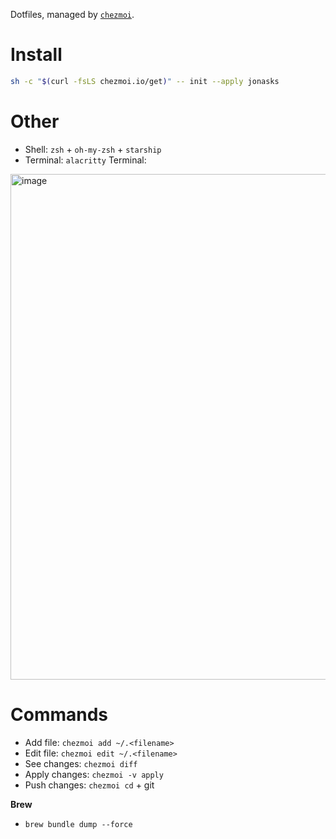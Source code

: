 Dotfiles, managed by [`chezmoi`](https://www.chezmoi.io/quick-start/#start-using-chezmoi-on-your-current-machine).

# Install
```bash
sh -c "$(curl -fsLS chezmoi.io/get)" -- init --apply jonasks
```
# Other
* Shell: `zsh` + `oh-my-zsh` + `starship`
* Terminal: `alacritty`
Terminal:
<img width="809" alt="image" src="https://user-images.githubusercontent.com/5310116/156411310-b2bb25bd-8f85-46cd-ad68-36faecfac6c0.png">



# Commands
* Add file: `chezmoi add ~/.<filename>`
* Edit file: `chezmoi edit ~/.<filename>`
* See changes: `chezmoi diff` 
* Apply changes: `chezmoi -v apply`
* Push changes: `chezmoi cd` + git

**Brew**
* `brew bundle dump --force`

